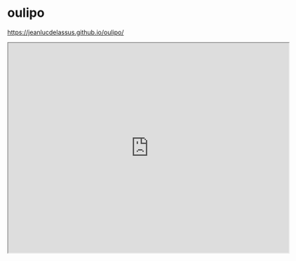 # oulipo
https://jeanlucdelassus.github.io/oulipo/

<iframe src="https://www.google.com/maps/d/embed?mid=1i5Xc9X6Uqsi1e_f_yLUEwlIrqyQ" width="640" height="480"></iframe>
